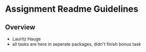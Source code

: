 # Assignment Readme Guidelines

## Overview

- Lauritz Hauge
- all tasks are here in seperate packages, didn't finish bonus task
